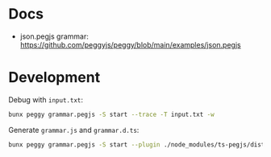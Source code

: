 # Docs

- json.pegjs grammar: https://github.com/peggyjs/peggy/blob/main/examples/json.pegjs

# Development

Debug with `input.txt`:
```sh
bunx peggy grammar.pegjs -S start --trace -T input.txt -w
```

Generate `grammar.js` and `grammar.d.ts`:
```sh
bunx peggy grammar.pegjs -S start --plugin ./node_modules/ts-pegjs/dist/tspegjs.js -o grammar.ts
```
